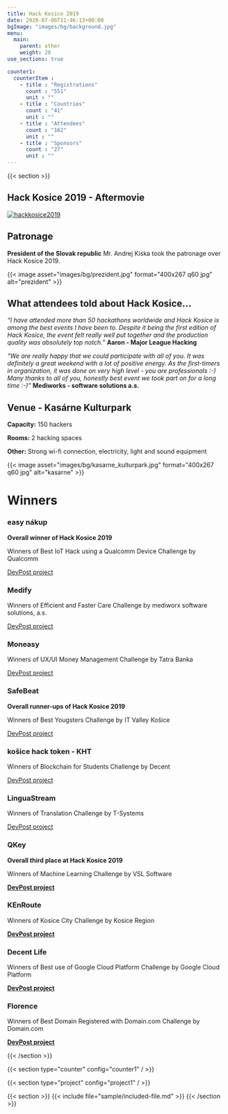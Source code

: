 ```yaml
---
title: Hack Kosice 2019
date: 2020-07-06T11:46:13+00:00
bgImage: "images/bg/background.jpg"
menu:
  main:
    parent: other
    weight: 20
use_sections: true

counter1:
  counterItem :
    - title : "Registrations"
      count : "551"
      unit : ""
    - title : "Countries"
      count : "41"
      unit : ""
    - title : "Attendees"
      count : "162"
      unit : ""
    - title : "Sponsors"
      count : "27"
      unit : ""
---
```


{{< section >}}

## Hack Kosice 2019 - Aftermovie

[![hackkosice2019](http://img.youtube.com/vi/b4oVTWkvXyk/0.jpg)](http://www.youtube.com/watch?v=b4oVTWkvXyk "HK19")

## Patronage

**President of the Slovak republic** Mr. Andrej Kiska took the patronage over Hack Kosice 2019.

{{< image asset="images/bg/prezident.jpg" format="400x267 q60 jpg" alt="prezident" >}}

## What attendees told about Hack Kosice...

*“I have attended more than 50 hackathons worldwide and Hack Kosice is among the best events I have been to. Despite it being the first edition of Hack Kosice, the event felt really well put together and the production quality was absolutely top notch.”* **Aaron - Major League Hacking**

*“We are really happy that we could participate with all of you. It was definitely a great weekend with a lot of positive energy. As the first-timers in organization, it was done on very high level - you are professionals :-) Many thanks to all of you, honestly best event we took part on for a long time :-)”* **Mediworks - software solutions a.s.**

## Venue - Kasárne Kulturpark

**Capacity:** 150 hackers

**Rooms:** 2 hacking spaces 

**Other:** Strong wi-fi connection, electricity, light and sound equipment

{{< image asset="images/bg/kasarne_kulturpark.jpg" format="400x267 q60 jpg" alt="kasarne" >}}

# Winners

### **easy nákup**

**Overall winner of Hack Kosice 2019**

Winners of Best IoT Hack using a Qualcomm Device Challenge by Qualcomm

[DevPost project](https://devpost.com/software/easy-nakup)

### **Medify**

Winners of Efficient and Faster Care Challenge by mediworx software solutions, a.s.

[DevPost project](https://devpost.com/software/medify)

### Moneasy

Winners of UX/UI Money Management Challenge by Tatra Banka

[DevPost project](https://devpost.com/software/moneasy)

### SafeBeat

**Overall runner-ups of Hack Kosice 2019**

Winners of Best Yougsters Challenge by IT Valley Košice

[DevPost project](https://devpost.com/software/safebeat)

### košice hack token - KHT

Winners of Blockchain for Students Challenge by Decent

[DevPost project](https://devpost.com/software/kosice-hack-token)

### LinguaStream

Winners of Translation Challenge by T-Systems

[DevPost project](https://devpost.com/software/linguastream)

### QKey

**Overall third place at Hack Kosice 2019**

Winners of Machine Learning Challenge by VSL Software

**[DevPost project](https://hackkosice-2019.devpost.com/submissions/117268-qkey)**

### **KEnRoute**

Winners of Kosice City Challenge by Kosice Region

**[DevPost project](https://hackkosice-2019.devpost.com/submissions/117269-kenroute)**

### **Decent Life**

Winners of Best use of Google Cloud Platform Challenge by Google Cloud Platform

**[DevPost project](https://hackkosice-2019.devpost.com/submissions/117265-decent-life)**

### **Florence**

Winners of Best Domain Registered with Domain.com Challenge by Domain.com

**[DevPost project](https://hackkosice-2019.devpost.com/submissions/117219-florence)**


{{< /section >}}

{{< section type="counter" config="counter1" / >}}

{{< section type="project" config="project1" / >}}

{{< section >}}
{{< include file="sample/included-file.md" >}}
{{< /section >}}
